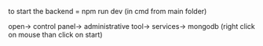 to start the backend = npm run dev (in cmd from main folder)

open-> control panel-> administrative tool-> services-> mongodb (right click on mouse than click on start)

